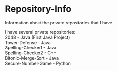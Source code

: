 # Repository-Info
Information about the private repositories that I have

I have several private repositories: <br>
2048 - Java (First Java Project) <br>
Tower-Defense - Java <br>
Spelling-Checker1 - Java <br>
Spelling-Checker2 - C++ <br>
Bitonic-Merge-Sort - Java <br>
Secure-Number-Game - Python <br>

